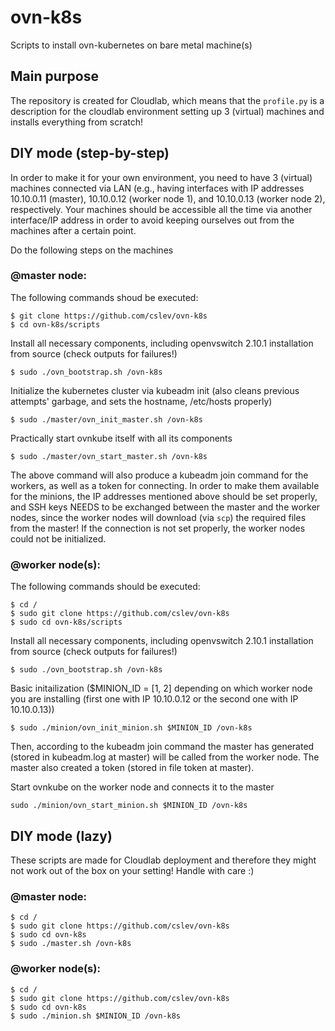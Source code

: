 # ovn-k8s
Scripts to install ovn-kubernetes on bare metal machine(s)

## Main purpose
The repository is created for Cloudlab, which means that the `profile.py` is a description for the cloudlab environment setting up 3 (virtual) machines and installs everything from scratch!

## DIY mode (step-by-step)
In order to make it for your own environment, you need to have 3 (virtual) machines connected via LAN (e.g., having interfaces with IP addresses 10.10.0.11 (master), 10.10.0.12 (worker node 1), and 10.10.0.13 (worker node 2), respectively.
Your machines should be accessible all the time via another interface/IP address in order to avoid keeping ourselves out from the machines after a certain point.

Do the following steps on the machines
### @master node:
The following commands shoud be executed:
```
$ git clone https://github.com/cslev/ovn-k8s
$ cd ovn-k8s/scripts
```

Install all necessary components, including openvswitch 2.10.1 installation from source (check outputs for failures!)
```
$ sudo ./ovn_bootstrap.sh /ovn-k8s
```

Initialize the kubernetes cluster via kubeadm init (also cleans previous attempts' garbage, and sets the hostname, /etc/hosts properly)
```
$ sudo ./master/ovn_init_master.sh /ovn-k8s
```

Practically start ovnkube itself with all its components
```
$ sudo ./master/ovn_start_master.sh /ovn-k8s
```
The above command will also produce a kubeadm join command for the workers, as well as a token for connecting.
In order to make them available for the minions, the IP addresses mentioned above should be set properly, and SSH keys NEEDS to be exchanged between the master and the worker nodes, since the worker nodes will download (via `scp`) the required files from the master!
If the connection is not set properly, the worker nodes could not be initialized.

### @worker node(s):
The following commands should be executed:
```
$ cd /
$ sudo git clone https://github.com/cslev/ovn-k8s
$ sudo cd ovn-k8s/scripts
```

Install all necessary components, including openvswitch 2.10.1 installation from source (check outputs for failures!)
```
$ sudo ./ovn_bootstrap.sh /ovn-k8s
```

Basic initailization ($MINION_ID = [1, 2] depending on which worker node you are installing (first one with IP 10.10.0.12 or the second one with IP 10.10.0.13))
```
$ sudo ./minion/ovn_init_minion.sh $MINION_ID /ovn-k8s
```

Then, according to the kubeadm join command the master has generated (stored in kubeadm.log at master) will be called from the worker node.
The master also created a token (stored in file token at master).

Start ovnkube on the worker node and connects it to the master
```
sudo ./minion/ovn_start_minion.sh $MINION_ID /ovn-k8s
```

## DIY mode (lazy)
These scripts are made for Cloudlab deployment and therefore they might not work out of the box on your setting!
Handle with care :)

### @master node:
```
$ cd /
$ sudo git clone https://github.com/cslev/ovn-k8s
$ sudo cd ovn-k8s
$ sudo ./master.sh /ovn-k8s
```

### @worker node(s):
```
$ cd /
$ sudo git clone https://github.com/cslev/ovn-k8s
$ sudo cd ovn-k8s
$ sudo ./minion.sh $MINION_ID /ovn-k8s
```

